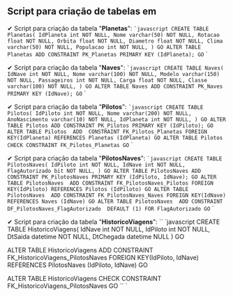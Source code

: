 ## Script para criação de tabelas em 

✔ Script para criação da tabela "**Planetas**":
`` `javascript
CREATE TABLE Planetas(
	IdPlaneta int NOT NULL,
	Nome varchar(50) NOT NULL,
	Rotacao float NOT NULL,
	Orbita float NOT NULL,
	Diametro float NOT NULL,
	Clima varchar(50) NOT NULL,
	Populacao int NOT NULL,
)
GO
ALTER TABLE Planetas ADD CONSTRAINT PK_Planetas PRIMARY KEY (IdPlaneta);
GO
`` `

✔ Script para criação da tabela "**Naves**":
`` `javascript
CREATE TABLE Naves(
	IdNave int NOT NULL,
	Nome varchar(100) NOT NULL,
	Modelo varchar(150) NOT NULL,
	Passageiros int NOT NULL,
	Carga float NOT NULL,
	Classe varchar(100) NOT NULL,
)
GO
ALTER TABLE Naves ADD CONSTRAINT PK_Naves PRIMARY KEY (IdNave);
GO
`` `

✔ Script para criação da tabela "**Pilotos**":
`` `javascript
CREATE TABLE Pilotos(
	IdPiloto int NOT NULL,
	Nome varchar(200) NOT NULL,
	AnoNascimento varchar(10) NOT NULL,
	IdPlaneta int NOT NULL,
)
GO
ALTER TABLE Pilotos ADD CONSTRAINT PK_Pilotos PRIMARY KEY (IdPiloto);
GO
ALTER TABLE Pilotos  ADD  CONSTRAINT FK_Pilotos_Planetas FOREIGN KEY(IdPlaneta)
REFERENCES Planetas (IdPlaneta)
GO
ALTER TABLE Pilotos CHECK CONSTRAINT FK_Pilotos_Planetas
GO
`` `

✔ Script para criação da tabela "**PilotosNaves**":
`` `javascript
CREATE TABLE PilotosNaves(
	IdPiloto int NOT NULL,
	IdNave int NOT NULL,
	FlagAutorizado bit NOT NULL,
)
GO
ALTER TABLE PilotosNaves ADD CONSTRAINT PK_PilotosNaves PRIMARY KEY (IdPiloto, IdNave);
GO
ALTER TABLE PilotosNaves  ADD CONSTRAINT FK_PilotosNaves_Pilotos FOREIGN KEY(IdPiloto)
REFERENCES Pilotos (IdPiloto)
GO
ALTER TABLE PilotosNaves  ADD CONSTRAINT FK_PilotosNaves_Naves FOREIGN KEY(IdNave)
REFERENCES Naves (IdNave)
GO
ALTER TABLE PilotosNaves  ADD CONSTRAINT DF_PilotosNaves_FlagAutorizado  DEFAULT (1) FOR FlagAutorizado
GO
`` `

✔ Script para criação da tabela "**HistoricoViagens**":
`` `javascript
CREATE TABLE HistoricoViagens(
	IdNave int NOT NULL,
	IdPiloto int NOT NULL,
	DtSaida datetime NOT NULL,
	DtChegada datetime NULL
)
GO

ALTER TABLE HistoricoViagens  ADD  CONSTRAINT FK_HistoricoViagens_PilotosNaves FOREIGN KEY(IdPiloto, IdNave)
REFERENCES PilotosNaves (IdPiloto, IdNave)
GO

ALTER TABLE HistoricoViagens CHECK CONSTRAINT FK_HistoricoViagens_PilotosNaves
GO
`` `